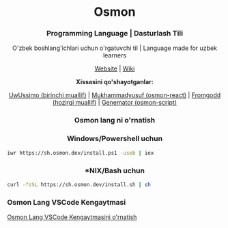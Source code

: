 <p align="center"><h1 align="center">Osmon</h1></p>

<p align="center"><h3 align="center">Programming Language | Dasturlash Tili</h3></p>

<p align="center">O'zbek boshlang'ichlari uchun o'rgatuvchi til | Language made for uzbek learners</p>

<p align="center"><a href="https://osmon.dev">Website</a> | <a href="https://wiki.osmon.dev">Wiki</a></p>

<p align="center"><b align="center">Xissasini qo'shayotganlar:</b></p>

<p align="center"><a href="https://github.com/uwussimo">UwUssimo (birinchi muallif)</a> | <a href="https://github.com/MrAbdurakhimov">Mukhammadyusuf (osmon-react)</a> | <a href="https://github.com/saidofficial">Fromgodd (hozirgi muallif)</a> | <a href="https://github.com/genemators">Genemator (osmon-script)</a></p>
<p align="center"><h3 align="center">Osmon lang ni o'rnatish</h3></p>

<p align="center"><h3 align="center">Windows/Powershell uchun</h3></p>

```bash
iwr https://sh.osmon.dev/install.ps1 -useb | iex
```

<p align="center"><h3 align="center">*NIX/Bash uchun</h3></p>

```bash
curl -fsSL https://sh.osmon.dev/install.sh | sh
```
<p> <h3>Osmon Lang VSCode Kengaytmasi</h3></p>

[Osmon Lang VSCode Kengaytmasini o'rnatish](https://marketplace.visualstudio.com/items?itemName=osmon.osmon)



